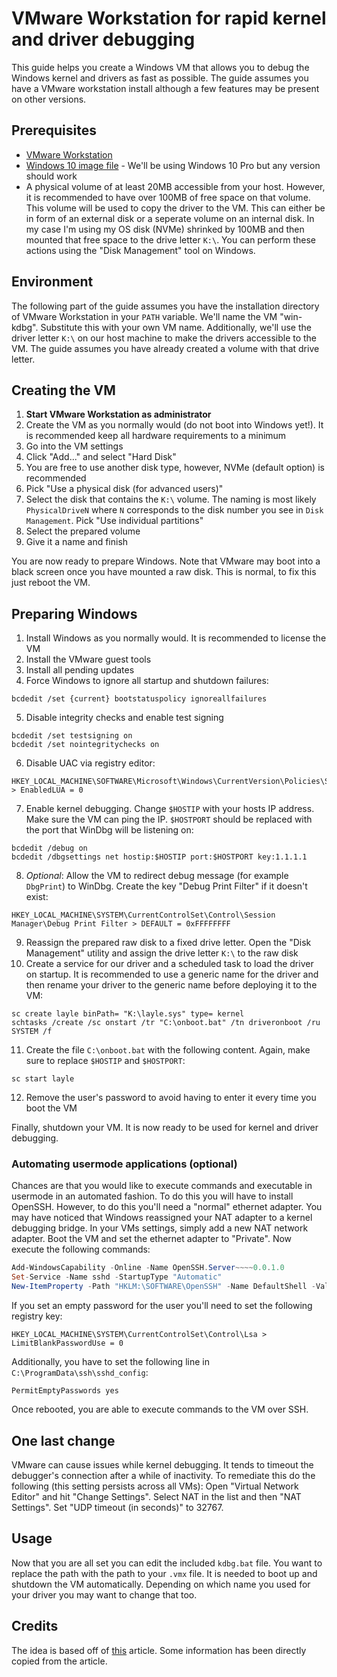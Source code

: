 # VMware Workstation for rapid kernel and driver debugging
This guide helps you create a Windows VM that allows you to debug the Windows kernel and drivers as fast as possible. The guide assumes you have a VMware workstation install although a few features may be present on other versions.  

## Prerequisites
* [VMware Workstation](https://www.vmware.com/products/workstation-pro.html)
* [Windows 10 image file](https://www.microsoft.com/de-de/software-download/windows10) - We'll be using Windows 10 Pro but any version should work
* A physical volume of at least 20MB accessible from your host. However, it is recommended to have over 100MB of free space on that volume. This volume will be used to copy the driver to the VM. This can either be in form of an external disk or a seperate volume on an internal disk. In my case I'm using my OS disk (NVMe) shrinked by 100MB and then mounted that free space to the drive letter `K:\`. You can perform these actions using the "Disk Management" tool on Windows.

## Environment
The following part of the guide assumes you have the installation directory of VMware Workstation in your `PATH` variable. We'll name the VM "win-kdbg". Substitute this with your own VM name. Additionally, we'll use the driver letter `K:\` on our host machine to make the drivers accessible to the VM. The guide assumes you have already created a volume with that drive letter.

## Creating the VM
1. **Start VMware Workstation as administrator**
2. Create the VM as you normally would (do not boot into Windows yet!). It is recommended keep all hardware requirements to a minimum
3. Go into the VM settings
4. Click "Add..." and select "Hard Disk"
5. You are free to use another disk type, however, NVMe (default option) is recommended
6. Pick "Use a physical disk (for advanced users)"
7. Select the disk that contains the `K:\` volume. The naming is most likely `PhysicalDriveN` where `N` corresponds to the disk number you see in `Disk Management`. Pick "Use individual partitions"
8. Select the prepared volume
9. Give it a name and finish

You are now ready to prepare Windows. Note that VMware may boot into a black screen once you have mounted a raw disk. This is normal, to fix this just reboot the VM.

## Preparing Windows
1. Install Windows as you normally would. It is recommended to license the VM
2. Install the VMware guest tools
3. Install all pending updates
4. Force Windows to ignore all startup and shutdown failures:
```batch
bcdedit /set {current} bootstatuspolicy ignoreallfailures
```
5. Disable integrity checks and enable test signing
```batch
bcdedit /set testsigning on
bcdedit /set nointegritychecks on
```
6. Disable UAC via registry editor:
```
HKEY_LOCAL_MACHINE\SOFTWARE\Microsoft\Windows\CurrentVersion\Policies\System > EnabledLUA = 0
```
7. Enable kernel debugging. Change `$HOSTIP` with your hosts IP address. Make sure the VM can ping the IP. `$HOSTPORT` should be replaced with the port that WinDbg will be listening on:
```batch
bcdedit /debug on
bcdedit /dbgsettings net hostip:$HOSTIP port:$HOSTPORT key:1.1.1.1
```
8. _Optional_: Allow the VM to redirect debug message (for example `DbgPrint`) to WinDbg. Create the key "Debug Print Filter" if it doesn't exist:
```
HKEY_LOCAL_MACHINE\SYSTEM\CurrentControlSet\Control\Session Manager\Debug Print Filter > DEFAULT = 0xFFFFFFFF
```
9. Reassign the prepared raw disk to a fixed drive letter. Open the "Disk Management" utility and assign the drive letter `K:\` to the raw disk
10. Create a service for our driver and a scheduled task to load the driver on startup. It is recommended to use a generic name for the driver and then rename your driver to the generic name before deploying it to the VM:
```batch
sc create layle binPath= "K:\layle.sys" type= kernel
schtasks /create /sc onstart /tr "C:\onboot.bat" /tn driveronboot /ru SYSTEM /f
```
11. Create the file `C:\onboot.bat` with the following content. Again, make sure to replace `$HOSTIP` and `$HOSTPORT`:
```batch
sc start layle
```
12. Remove the user's password to avoid having to enter it every time you boot the VM

Finally, shutdown your VM. It is now ready to be used for kernel and driver debugging.

### Automating usermode applications (optional)
Chances are that you would like to execute commands and executable in usermode in an automated fashion. To do this you will have to install OpenSSH. However, to do this you'll need a "normal" ethernet adapter. You may have noticed that Windows reassigned your NAT adapter to a kernel debugging bridge. In your VMs settings, simply add a new NAT network adapter. Boot the VM and set the ethernet adapter to "Private". Now execute the following commands:
```powershell
Add-WindowsCapability -Online -Name OpenSSH.Server~~~~0.0.1.0
Set-Service -Name sshd -StartupType "Automatic"
New-ItemProperty -Path "HKLM:\SOFTWARE\OpenSSH" -Name DefaultShell -Value "C:\Windows\System32\WindowsPowerShell\v1.0\powershell.exe" -PropertyType String -Force
```

If you set an empty password for the user you'll need to set the following registry key:
```
HKEY_LOCAL_MACHINE\SYSTEM\CurrentControlSet\Control\Lsa > LimitBlankPasswordUse = 0
```

Additionally, you have to set the following line in `C:\ProgramData\ssh\sshd_config`:
```
PermitEmptyPasswords yes
```

Once rebooted, you are able to execute commands to the VM over SSH.

## One last change
VMware can cause issues while kernel debugging. It tends to timeout the debugger's connection after a while of inactivity. To remediate this do the following (this setting persists across all VMs):
Open "Virtual Network Editor" and hit "Change Settings". Select NAT in the list and then "NAT Settings". Set "UDP timeout (in seconds)" to 32767.

## Usage
Now that you are all set you can edit the included `kdbg.bat` file. You want to replace the path with the path to your `.vmx` file. It is needed to boot up and shutdown the VM automatically. Depending on which name you used for your driver you may want to change that too.

## Credits
The idea is based off of [this](https://secret.club/2020/04/10/kernel_debugging_in_seconds.html) article. Some information has been directly copied from the article.
